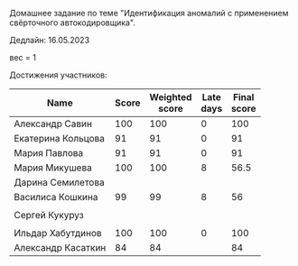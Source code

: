Домашнее задание по теме "Идентификация аномалий с применением свёрточного автокодировщика".

Дедлайн: 16.05.2023

вес = 1



Достижения участников:

| Name               | Score | Weighted<br>score | Late<br>days                 | Final<br>score |
| ------------------ | ----- | ----------------- | ---------------------------- | -------------- |
| Александр Савин | 100 | 100 | 0 | 100 |
| Екатерина Кольцова | 91 | 91 | 0 | 91 |
| Мария Павлова | 91 | 91 | 0 | 91 |
| Мария Микушева | 100 | 100 | 8 | 56.5 |
| Дарина Семилетова |       |                   |  |                |
| Василиса Кошкина | 99 | 99 | 8 | 56 |
|                |       |                   |                              |                |
| Сергей Кукуруз |       |                   |                              |                |
|  |       |                   |                              |             |
| Ильдар Хабутдинов | 100 | 100 | 0 | 100 |
| Александр Касаткин | 84 | 84 | | 84 |

